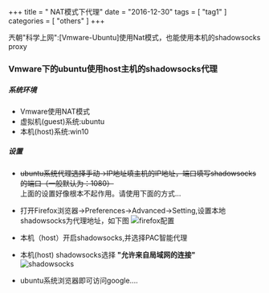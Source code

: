 +++
title = " NAT模式下代理"
date = "2016-12-30"
tags = [ "tag1" ]
categories = [ "others" ]
+++

兲朝"科学上网":[Vmware-Ubuntu]使用Nat模式，也能使用本机的shadowsocks proxy
<!--more-->
### Vmware下的ubuntu使用host主机的shadowsocks代理

##### 系统环境

* Vmware使用NAT模式 
* 虚拟机(guest)系统:ubuntu
* 本机(host)系统:win10

##### 设置

* ~~ubuntu系统代理选择手动->IP地址填主机的IP地址，端口填写shadowsocks的端口（一般默认为：1080）~~  
上面的设置好像根本不起作用。请使用下面的方式...
* 打开Firefox浏览器->Preferences->Advanced->Setting,设置本地shadowsocks为代理地址，如下图
![firefox配置](../../pictures/QQ20170224232636.png "请开启")
* 本机（host）开启shadowsocks,并选择PAC智能代理
* 本机(host) shadowsocks选择 **"允许来自局域网的连接"**  
![shadowsocks](../../pictures/QQ20161231200256.png "请开启")

* ubuntu系统浏览器即可访问google....
